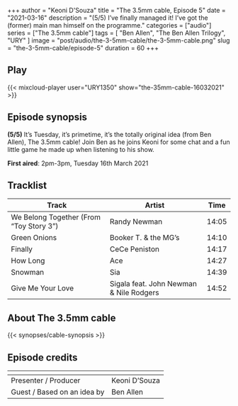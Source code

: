 +++
author = "Keoni D'Souza"
title = "The 3.5mm cable, Episode 5"
date = "2021-03-16"
description = "(5/5) I’ve finally managed it! I’ve got the (former) main man himself on the programme."
categories = ["audio"]
series = ["The 3.5mm cable"]
tags = [
    "Ben Allen",
    "The Ben Allen Trilogy",
    "URY"
]
image = "post/audio/the-3-5mm-cable/the-3-5mm-cable.png"
slug = "the-3-5mm-cable/episode-5"
duration = 60
+++

## Play

{{< mixcloud-player user="URY1350" show="the-35mm-cable-16032021" >}}

## Episode synopsis

**(5/5)** It’s Tuesday, it’s primetime, it’s the totally original idea (from Ben Allen), The 3.5mm cable! Join Ben as he joins Keoni for some chat and a fun little game he made up when listening to his show.

**First aired**: 2pm-3pm, Tuesday 16th March 2021

## Tracklist

| Track | Artist | Time |
| --- | --- | --- |
| We Belong Together (From “Toy Story 3”) | Randy Newman | 14:05 |
| Green Onions | Booker T. & the MG’s | 14:10 |
| Finally | CeCe Peniston | 14:17 |
| How Long | Ace | 14:27 |
| Snowman | Sia | 14:39 |
| Give Me Your Love | Sigala feat. John Newman & Nile Rodgers | 14:52 |

## About The 3.5mm cable

{{< synopses/cable-synopsis >}}

## Episode credits

| []() | []() |
| --- | --- |
| Presenter / Producer | Keoni D’Souza |
| Guest / Based on an idea by | Ben Allen |